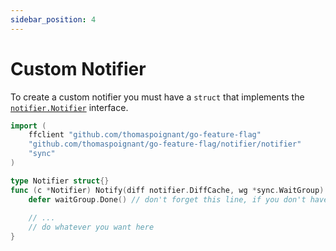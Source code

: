 ```yaml
---
sidebar_position: 4
---
```


# Custom Notifier

To create a custom notifier you must have a `struct` that implements the
[`notifier.Notifier`](https://pkg.go.dev/github.com/thomaspoignant/go-feature-flag/notifier/notifier) interface.

```go linenums="1"
import (
	ffclient "github.com/thomaspoignant/go-feature-flag"
	"github.com/thomaspoignant/go-feature-flag/notifier/notifier"
	"sync"
)

type Notifier struct{}
func (c *Notifier) Notify(diff notifier.DiffCache, wg *sync.WaitGroup) error {
	defer waitGroup.Done() // don't forget this line, if you don't have it you can break your notifications
	
	// ...
	// do whatever you want here
}
```
